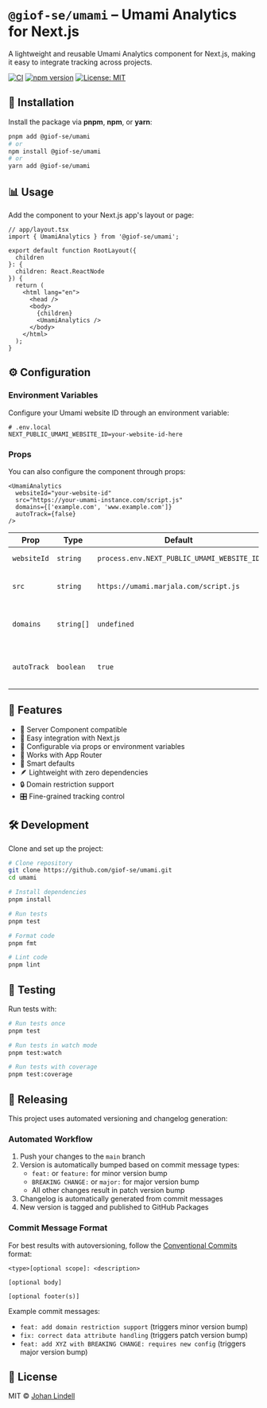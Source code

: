 # `@giof-se/umami` – Umami Analytics for Next.js

A lightweight and reusable Umami Analytics component for Next.js, making it easy to integrate tracking across projects.

[![CI](https://github.com/giof-se/umami/actions/workflows/ci.yml/badge.svg)](https://github.com/giof-se/umami/actions/workflows/ci.yml)
[![npm version](https://img.shields.io/npm/v/@giof-se/umami.svg)](https://www.npmjs.com/package/@giof-se/umami)
[![License: MIT](https://img.shields.io/badge/License-MIT-blue.svg)](https://opensource.org/licenses/MIT)

## 🚀 Installation

Install the package via **pnpm**, **npm**, or **yarn**:

```sh
pnpm add @giof-se/umami
# or
npm install @giof-se/umami
# or
yarn add @giof-se/umami
```

## 📊 Usage

Add the component to your Next.js app's layout or page:

```tsx
// app/layout.tsx
import { UmamiAnalytics } from '@giof-se/umami';

export default function RootLayout({ 
  children 
}: { 
  children: React.ReactNode
}) {
  return (
    <html lang="en">
      <head />
      <body>
        {children}
        <UmamiAnalytics />
      </body>
    </html>
  );
}
```

## ⚙️ Configuration

### Environment Variables

Configure your Umami website ID through an environment variable:

```env
# .env.local
NEXT_PUBLIC_UMAMI_WEBSITE_ID=your-website-id-here
```

### Props

You can also configure the component through props:

```tsx
<UmamiAnalytics 
  websiteId="your-website-id" 
  src="https://your-umami-instance.com/script.js"
  domains={['example.com', 'www.example.com']}
  autoTrack={false}
/>
```

| Prop | Type | Default | Description |
|------|------|---------|-------------|
| `websiteId` | `string` | `process.env.NEXT_PUBLIC_UMAMI_WEBSITE_ID` | Your Umami website ID |
| `src` | `string` | `https://umami.marjala.com/script.js` | The URL of your Umami script |
| `domains` | `string[]` | `undefined` | Restrict tracking to specific domains |
| `autoTrack` | `boolean` | `true` | Whether to automatically track page views |

## 🧩 Features

- 🔄 Server Component compatible
- 🔌 Easy integration with Next.js
- 🔧 Configurable via props or environment variables
- 📱 Works with App Router
- 🧠 Smart defaults
- 🪶 Lightweight with zero dependencies
- 🔒 Domain restriction support
- 🎛️ Fine-grained tracking control

## 🛠️ Development

Clone and set up the project:

```sh
# Clone repository
git clone https://github.com/giof-se/umami.git
cd umami

# Install dependencies
pnpm install

# Run tests
pnpm test

# Format code
pnpm fmt

# Lint code
pnpm lint
```

## 🧪 Testing

Run tests with:

```sh
# Run tests once
pnpm test

# Run tests in watch mode
pnpm test:watch

# Run tests with coverage
pnpm test:coverage
```

## 🚢 Releasing

This project uses automated versioning and changelog generation:

### Automated Workflow

1. Push your changes to the `main` branch
2. Version is automatically bumped based on commit message types:
   - `feat:` or `feature:` for minor version bump
   - `BREAKING CHANGE:` or `major:` for major version bump
   - All other changes result in patch version bump
3. Changelog is automatically generated from commit messages
4. New version is tagged and published to GitHub Packages

### Commit Message Format

For best results with autoversioning, follow the [Conventional Commits](https://www.conventionalcommits.org/) format:

```
<type>[optional scope]: <description>

[optional body]

[optional footer(s)]
```

Example commit messages:
- `feat: add domain restriction support` (triggers minor version bump)
- `fix: correct data attribute handling` (triggers patch version bump)
- `feat: add XYZ with BREAKING CHANGE: requires new config` (triggers major version bump)

## 📄 License

MIT © [Johan Lindell](https://giof.se)